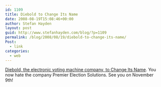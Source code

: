 ```yaml
---
id: 1109
title: Diebold to Change Its Name
date: 2008-08-19T15:08:46+00:00
author: Stefan Hayden
layout: post
guid: http://www.stefanhayden.com/blog/?p=1109
permalink: /blog/2008/08/19/diebold-to-change-its-name/
Post:
  - link
categories:
  - web
---
```

<a href="http://blog.wired.com/27bstroke6/2007/08/diebold-to-chan.html">Diebold, the electronic voting machine company, to Change Its Name</a>. You now hate the company Premier Election Solutions. See you on November 9th!